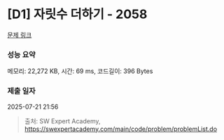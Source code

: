 # [D1] 자릿수 더하기 - 2058 

[문제 링크](https://swexpertacademy.com/main/code/problem/problemDetail.do?contestProbId=AV5QPRjqA10DFAUq) 

### 성능 요약

메모리: 22,272 KB, 시간: 69 ms, 코드길이: 396 Bytes

### 제출 일자

2025-07-21 21:56



> 출처: SW Expert Academy, https://swexpertacademy.com/main/code/problem/problemList.do